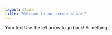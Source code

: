 ```yaml
---
layout: slide
title: "Welcome to our second slide!"
---
```

Your text
Use the left arrow to go back!
Something
